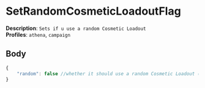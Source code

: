 # SetRandomCosmeticLoadoutFlag

**Description**: `Sets if u use a random Cosmetic Loadout` \
**Profiles**: `athena`, `campaign`

## Body
```js
{
    "random": false //whether it should use a random Cosmetic Loadout (true), or not (false)
}
```
